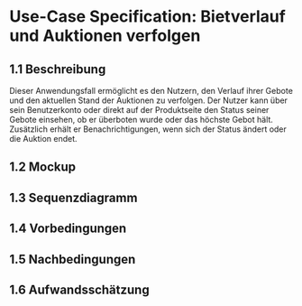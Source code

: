 # Use-Case Specification: Bietverlauf und Auktionen verfolgen
## 1.1 Beschreibung
Dieser Anwendungsfall ermöglicht es den Nutzern, den Verlauf ihrer Gebote und den aktuellen Stand der Auktionen zu verfolgen. Der Nutzer kann über sein Benutzerkonto oder direkt auf der Produktseite den Status seiner Gebote einsehen, ob er überboten wurde oder das höchste Gebot hält. Zusätzlich erhält er Benachrichtigungen, wenn sich der Status ändert oder die Auktion endet.
## 1.2 Mockup
## 1.3 Sequenzdiagramm
## 1.4 Vorbedingungen
## 1.5 Nachbedingungen
## 1.6 Aufwandsschätzung